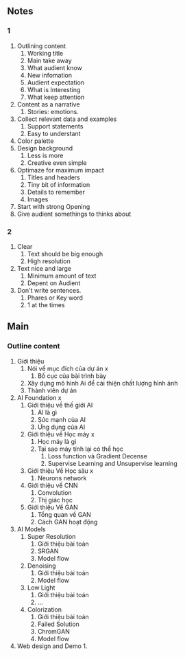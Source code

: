## Notes
### 1
1. Outlining content
	1. Working title
	2. Main take away
	3. What audient know
	4. New infomation
	5. Audient expectation
	6. What is Interesting
	7. What keep attention
2. Content as a narrative
	1. Stories: emotions.
3. Collect relevant data and examples
	1. Support statements
	2. Easy to understant
4. Color palette
5. Design background
	1. Less is more
	2. Creative even simple
6. Optimaze for maximum impact
	1. Titles and headers
	2. Tiny bit of information
	3. Details to remember
	4. Images
7. Start with strong Opening
8. Give audient somethings to thinks about
### 2
1. Clear
	1. Text should be big enough
	2. High resolution
2. Text nice and large
	1. Minimum amount of text
	2. Depent on Audient
3. Don't write sentences.
	1. Phares or Key word
	2. 1 at the times
## Main
### Outline content
1. Giới thiệu
	1. Nói về mục đích của dự án x
		1. Bố cục của bài trình bày 
	2. Xây dựng mô hình Ai để cái thiện chất lượng hình ảnh
	3. Thành viên dự án
2. AI Foundation x
	1. Giới thiệu về thế giới AI
		1. AI là gì
		2. Sức mạnh của AI
		3. Ứng dụng của AI
	2. Giới thiệu về Học máy x
		1. Học máy là gì
		2. Tại sao máy tính lại có thể học
			1. Loss function và Gradient Decense
			2. Supervise Learning and Unsupervise learning
	3. Giới thiệu Về Học sâu x
		1. Neurons network
	4. Giới thiệu về CNN
		1. Convolution 
		2. Thị giác học
	5. Giới thiệu Về GAN
		1. Tổng quan về GAN
		2. Cách GAN hoạt động
3. AI Models
	1. Super Resolution
		1. Giới thiệu bài toàn
		2. SRGAN
		3. Model flow
	2. Denoising
		1. Giới thiệu bài toán
		2. Model flow
	3. Low Light
		1. Giới thiệu bài toán
		2. ...
	4. Colorization
		1. Giới thiệu bài toán
		2. Failed Solution
		3. ChromGAN
		4. Model flow
4. Web design and Demo
	1. 